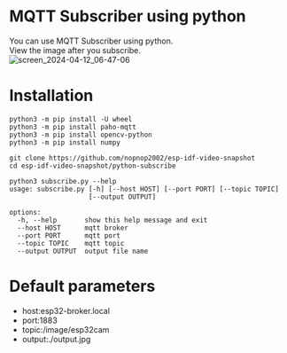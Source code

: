 # MQTT Subscriber using python

You can use MQTT Subscriber using python.   
View the image after you subscribe.   
![screen_2024-04-12_06-47-06](https://github.com/nopnop2002/esp-idf-video-snapshot/assets/6020549/5ff266bf-ab54-46f8-8626-e00fdeab2c24)

# Installation   
```
python3 -m pip install -U wheel
python3 -m pip install paho-mqtt
python3 -m pip install opencv-python
python3 -m pip install numpy

git clone https://github.com/nopnop2002/esp-idf-video-snapshot
cd esp-idf-video-snapshot/python-subscribe

python3 subscribe.py --help
usage: subscribe.py [-h] [--host HOST] [--port PORT] [--topic TOPIC]
                    [--output OUTPUT]

options:
  -h, --help       show this help message and exit
  --host HOST      mqtt broker
  --port PORT      mqtt port
  --topic TOPIC    mqtt topic
  --output OUTPUT  output file name
```

# Default parameters   
- host:esp32-broker.local   
- port:1883   
- topic:/image/esp32cam   
- output:./output.jpg
